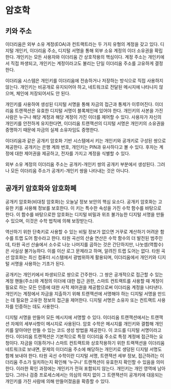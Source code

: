 # 암호학

## 키와 주소

이더리움은 외부 소유 계정(EOA)과 컨트랙트라는 두 가지 유형의 계정을 갖고 있다. 디지털 개인키, 이더리움 주소, 디지털 서명을 통해 외부 소유 계정의 이더 소유권을 확립한다. 개인키는 모든 사용자와 이더리움 간 상호작용의 핵심이다. 계정 주소는 개인키에서 직접 파생되고, 개인키는 계정이라고도 불리는 단일 이더리움 주소를 고유하게 결정한다.

이더리움 시스템은 개인키를 이더리움에 전송하거나 저장하는 방식으로 직접 사용하지 않는다. 개인키는 비공개로 유지되어야 하고, 네트워크로 전달된 메시지에 나타나지 않으며, 체인에 저장되어서도 안 된다.

개인키를 사용하여 생성된 디지털 서명을 통해 자금의 접근과 통제가 이루어진다. 이더리움 트랜잭션은 유효한 디지털 서명이 블록체인에 있어야 한다. 개인키의 사본을 가진 사람은 누구나 해당 계정과 해당 계정이 가진 이더를 제어할 수 있다. 사용자가 자신의 개인키를 안전하게 유지한다면, 이더리움 트랜잭션의 디지털 서명은 개인키의 소유권을 증명하기 때문에 자금의 실제 소유자임도 증명한다.

이더리움과 같은 공개키 암호화 기반 시스템에서 키는 개인키와 공개키로 구성된 쌍으로 제공한다. 공개키는 은행 계좌 번호, 개인키는 PIN과 유사하다고 볼 수 있다. 후자는 계정에 대한 제어권을 제공하고, 전자를 가지고 계정을 식별할 수 있다.

외부 소유 계정의 이더리움 주소는 공개키-개인키 쌍의 공개키 부분에서 생성된다. 그러나 모든 이더리움 주소가 공개키-개인키 쌍을 나타내는 것은 아니다.

## 공개키 암호화와 암호화폐

공개키 암호화(비대칭 암호화)는 오늘날 정보 보안의 핵심 요소다. 공개키 암호화는 고유한 키를 사용해 정보를 보호한다. 이 키는 특수한 속성을 가진 수학 함수를 바탕으로 한다. 이 함수를 바탕으로한 암호화는 디지털 비밀과 위조 불가능한 디지털 서명을 만들 수 있으며, 이것은 수학 법칙에 의해 보장받는다.

역산하기 위한 단축키로 사용할 수 있는 비밀 정보가 없으면 거꾸로 계산하기 어려운 함수를 트랩 도어 함수라고 한다. 타원 곡선의 산술 연산은 수학 함수의 더 발전된 범주인데, 타원 곡선 산술에서 소수로 나눈 나머지를 곱하는 것은 간단하지만, 나눗셈(역함수)은 사실상 불가능하다. 이를 이산 로그 문제라고 하며, 알려진 트랩 도어는 없다. 타원 곡선 암호화는 최신 컴퓨터 시스템에서 광범위하게 활용되며, 이더리움에서 개인키와 디지털 서명을 사용하는 기초가 된다.

공개키는 개인키에서 파생되므로 쌍으로 간주한다. 그 쌍은 공개적으로 접근할 수 있는 계정 핸들(주소)와 계정의 이더에 대한 접근 권한, 스마트 컨트랙트를 사용할 때 계정이 필요로 하는 모든 인증에 대한 사적 제어권을 제공함으로써 이더리움 계정을 나타낸다. 개인키는 계정에서 자금을 지출하기 위해 트랜잭션에 서명해야 하는 디지털 서명을 만드는 데 필요한 고유한 정보의 접근을 제어한다. 디지털 서명은 소유자 또는 컨트랙트 사용자를 인증하는 데도 사용한다.

디지털 서명을 만들어 모든 메시지에 서명할 수 있다. 이더리움 트랜잭션에서는 트랜잭션 자체의 세부사항이 메시지로 사용된다. 암호 수학은 메시지를 개인키와 결합해 개인키를 알아야만 만들 수 있는 코드 생성 방법을 제공한다. 이 코드를 디지털 서명이라고 한다. 이더리움 트랜잭션은 기본적으로 특정 이더리움 주소로 특정 계정에 접근하는 요청이다. 자금을 이동하거나 스마트 컨트랙트와 상호작용하기 위한 트랙잭션을 이더리움 네트워크로 보내면, 문제의 이더리움 주소에 해당하는 개인키로 생덩된 디지털 서명도 함께 보내야 한다. 타원 곡선 수학이란 디지털 서명, 트랜잭션 세부 정보, 접근하려는 이더리움 주소가 일치하는지 확인해 ‘누구나' 트랜잭션이 유효한지 확인할 수 있음을 의미한다. 이러한 확인 과정에는 개인키가 전혀 포함되지 않는다. 개인키는 개인 영역에 남아 있다. 그러나 검증 프로세스에서는 의심의 여지 없이 그 트랜잭션이 공개키에 대응되는 개인키를 가진 사람에 의해 만들어졌음을 확증할 수 있다.
